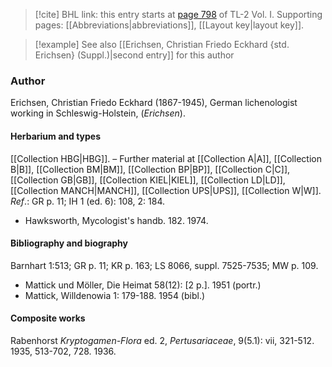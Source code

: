 > [!cite] BHL link: this entry starts at [page 798](https://www.biodiversitylibrary.org/item/103414#page/846/mode/1up) of TL-2 Vol. I.
> Supporting pages: [[Abbreviations|abbreviations]], [[Layout key|layout key]].

> [!example] See also [[Erichsen, Christian Friedo Eckhard {std. Erichsen} (Suppl.)|second entry]] for this author

### Author

Erichsen, Christian Friedo Eckhard (1867-1945), German lichenologist working in Schleswig-Holstein, (*Erichsen*).

#### Herbarium and types

[[Collection HBG|HBG]]. – Further material at [[Collection A|A]], [[Collection B|B]], [[Collection BM|BM]], [[Collection BP|BP]], [[Collection C|C]], [[Collection GB|GB]], [[Collection KIEL|KIEL]], [[Collection LD|LD]], [[Collection MANCH|MANCH]], [[Collection UPS|UPS]], [[Collection W|W]].
*Ref*.: GR p. 11; IH 1 (ed. 6): 108, 2: 184.
- Hawksworth, Mycologist's handb. 182. 1974.

#### Bibliography and biography

Barnhart 1:513; GR p. 11; KR p. 163; LS 8066, suppl. 7525-7535; MW p. 109.
- Mattick und Möller, Die Heimat 58(12): \[2 p.\]. 1951 (portr.)
- Mattick, Willdenowia 1: 179-188. 1954 (bibl.)

#### Composite works

Rabenhorst *Kryptogamen-Flora* ed. 2, *Pertusariaceae*, 9(5.1): vii, 321-512. 1935, 513-702, 728. 1936.

